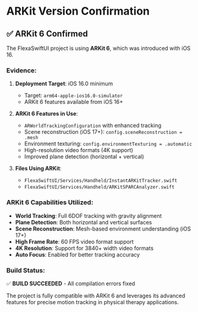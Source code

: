 # ARKit Version Confirmation

## ✅ ARKit 6 Confirmed

The FlexaSwiftUI project is using **ARKit 6**, which was introduced with iOS 16.

### Evidence:

1. **Deployment Target**: iOS 16.0 minimum
   - Target: `arm64-apple-ios16.0-simulator`
   - ARKit 6 features available from iOS 16+

2. **ARKit 6 Features in Use**:
   - `ARWorldTrackingConfiguration` with enhanced tracking
   - Scene reconstruction (iOS 17+): `config.sceneReconstruction = .mesh`
   - Environment texturing: `config.environmentTexturing = .automatic`
   - High-resolution video formats (4K support)
   - Improved plane detection (horizontal + vertical)

3. **Files Using ARKit**:
   - `FlexaSwiftUI/Services/Handheld/InstantARKitTracker.swift`
   - `FlexaSwiftUI/Services/Handheld/ARKitSPARCAnalyzer.swift`

### ARKit 6 Capabilities Utilized:

- **World Tracking**: Full 6DOF tracking with gravity alignment
- **Plane Detection**: Both horizontal and vertical surfaces
- **Scene Reconstruction**: Mesh-based environment understanding (iOS 17+)
- **High Frame Rate**: 60 FPS video format support
- **4K Resolution**: Support for 3840+ width video formats
- **Auto Focus**: Enabled for better tracking accuracy

### Build Status:
✅ **BUILD SUCCEEDED** - All compilation errors fixed

The project is fully compatible with ARKit 6 and leverages its advanced features for precise motion tracking in physical therapy applications.
